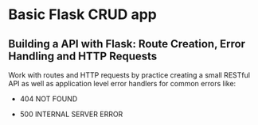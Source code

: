 # Basic Flask CRUD app

## Building a API with Flask: Route Creation, Error Handling and HTTP Requests

Work with routes and HTTP requests by practice creating a small RESTful API as well as application level error handlers for common errors like:

 - 404 NOT FOUND

 - 500 INTERNAL SERVER ERROR

